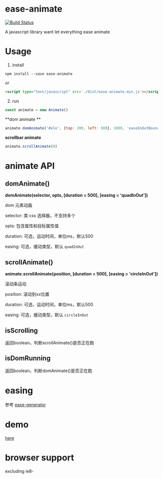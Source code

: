 # ease-animate

[![Build Status](https://travis-ci.org/limi58/ease-animate.svg?branch=master)](https://travis-ci.org/limi58/ease-animate)

A javascript library want let everything ease animate

# Usage 
1. install 

```
npm install --save ease-animate
```

or 

```html 
<script type="text/javascript" src='./dist/ease-animate.min.js'></script>
```

2. run

```js
const animate = new Animate()
```

**dom animate **

```js 
animate.domAnimate('#ele', {top: 200, left: 500}, 1000, 'easeInOutBounce')
```

**scrollbar animate**

```js 
animate.scrollAnimate(0)
```

# animate API

## domAnimate()

**domAnimate(selector, opts, [duration = 500], [easing = 'quadInOut'])**

dom 元素动画

selector: 类 css 选择器，不支持多个

opts: 包含属性和目标属性值

duration: 可选，运动时间，单位ms，默认500

easing: 可选，缓动类型，默认 `quadInOut`

## scrollAnimate()

**animate.scrollAnimate(position, [duration = 500], [easing = 'circleInOut'])**

滚动条运动

position: 滚动到xx位置

duration: 可选，运动时间，单位ms，默认500

easing: 可选，缓动类型，默认 `circleInOut`

## isScrolling
返回boolean，判断scrollAnimate()是否正在跑

## isDomRunning
返回boolean，判断domAnimate()是否正在跑

# easing 
参考 [ease-generator](https://github.com/limi58/ease-generator)

# demo
[here](demo/demo.html)

# browser support
excluding ie8-
